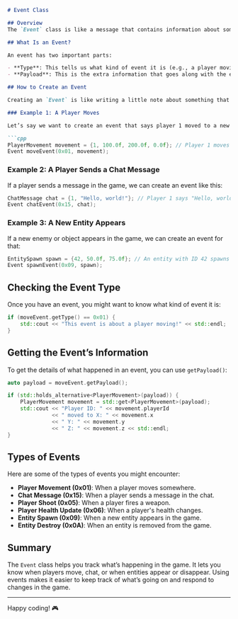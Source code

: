 
```markdown
# Event Class

## Overview
The `Event` class is like a message that contains information about something that happened in the game, such as a player moving, a player sending a chat message, or an entity appearing on the screen. Each event has a **type** and, depending on the type, different kinds of information.

## What Is an Event?

An event has two important parts:

- **Type**: This tells us what kind of event it is (e.g., a player moving, a chat message).
- **Payload**: This is the extra information that goes along with the event, like which player moved and where.

## How to Create an Event

Creating an `Event` is like writing a little note about something that happened. Here’s how to create different types of events:

### Example 1: A Player Moves

Let’s say we want to create an event that says player 1 moved to a new position:

```cpp
PlayerMovement movement = {1, 100.0f, 200.0f, 0.0f}; // Player 1 moves to (100, 200, 0)
Event moveEvent(0x01, movement);
```

### Example 2: A Player Sends a Chat Message

If a player sends a message in the game, we can create an event like this:

```cpp
ChatMessage chat = {1, "Hello, world!"}; // Player 1 says "Hello, world!"
Event chatEvent(0x15, chat);
```

### Example 3: A New Entity Appears

If a new enemy or object appears in the game, we can create an event for that:

```cpp
EntitySpawn spawn = {42, 50.0f, 75.0f}; // An entity with ID 42 spawns at (50, 75)
Event spawnEvent(0x09, spawn);
```

## Checking the Event Type

Once you have an event, you might want to know what kind of event it is:

```cpp
if (moveEvent.getType() == 0x01) {
    std::cout << "This event is about a player moving!" << std::endl;
}
```

## Getting the Event’s Information

To get the details of what happened in an event, you can use `getPayload()`:

```cpp
auto payload = moveEvent.getPayload();

if (std::holds_alternative<PlayerMovement>(payload)) {
    PlayerMovement movement = std::get<PlayerMovement>(payload);
    std::cout << "Player ID: " << movement.playerId
              << " moved to X: " << movement.x
              << " Y: " << movement.y
              << " Z: " << movement.z << std::endl;
}
```

## Types of Events

Here are some of the types of events you might encounter:

- **Player Movement (0x01)**: When a player moves somewhere.
- **Chat Message (0x15)**: When a player sends a message in the chat.
- **Player Shoot (0x05)**: When a player fires a weapon.
- **Player Health Update (0x06)**: When a player's health changes.
- **Entity Spawn (0x09)**: When a new entity appears in the game.
- **Entity Destroy (0x0A)**: When an entity is removed from the game.

## Summary

The `Event` class helps you track what’s happening in the game. It lets you know when players move, chat, or when entities appear or disappear. Using events makes it easier to keep track of what’s going on and respond to changes in the game.

---

Happy coding! 🎮
```

